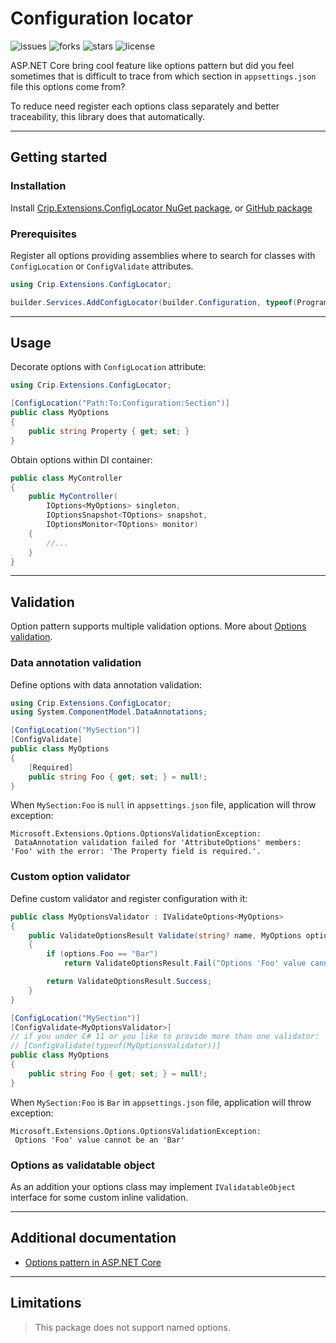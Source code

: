 # Configuration locator

![issues](https://img.shields.io/github/issues/crip-home/Crip.Extensions.ConfigLocator?style=for-the-badge&logo=appveyor)
![forks](https://img.shields.io/github/forks/crip-home/Crip.Extensions.ConfigLocator?style=for-the-badge&logo=appveyor)
![stars](https://img.shields.io/github/stars/crip-home/Crip.Extensions.ConfigLocator?style=for-the-badge&logo=appveyor)
![license](https://img.shields.io/github/license/crip-home/Crip.Extensions.ConfigLocator?style=for-the-badge&logo=appveyor)

ASP.NET Core bring cool feature like options pattern but did you feel sometimes that is difficult to trace from which
section in `appsettings.json` file this options come from?

To reduce need register each options class separately and better traceability, this library does that automatically.

---

## Getting started

### Installation

Install [Crip.Extensions.ConfigLocator NuGet package](https://www.nuget.org/packages/Crip.Extensions.ConfigLocator),
or [GitHub package](https://github.com/orgs/crip-home/packages?repo_name=Crip.Extensions.ConfigLocator)

### Prerequisites

Register all options providing assemblies where to search for classes with `ConfigLocation` or `ConfigValidate`
attributes.

```csharp
using Crip.Extensions.ConfigLocator;

builder.Services.AddConfigLocator(builder.Configuration, typeof(Program).Assembly);
```

---

## Usage

Decorate options with `ConfigLocation` attribute:

```csharp
using Crip.Extensions.ConfigLocator;

[ConfigLocation("Path:To:Configuration:Section")]
public class MyOptions
{
    public string Property { get; set; }
}
```

Obtain options within DI container:

```csharp
public class MyController
{
    public MyController(
        IOptions<MyOptions> singleton,
        IOptionsSnapshot<TOptions> snapshot,
        IOptionsMonitor<TOptions> monitor)
    {
        //...
    }
}
```

---

## Validation

Option pattern supports multiple validation options. More about
[Options validation](https://learn.microsoft.com/en-us/aspnet/core/fundamentals/configuration/options#options-validation).

### Data annotation validation

Define options with data annotation validation:

```csharp
using Crip.Extensions.ConfigLocator;
using System.ComponentModel.DataAnnotations;

[ConfigLocation("MySection")]
[ConfigValidate]
public class MyOptions
{
    [Required]
    public string Foo { get; set; } = null!;
}
```

When `MySection:Foo` is `null` in `appsettings.json` file, application will throw exception:

```text
Microsoft.Extensions.Options.OptionsValidationException:
 DataAnnotation validation failed for 'AttributeOptions' members: 'Foo' with the error: 'The Property field is required.'.
```

### Custom option validator

Define custom validator and register configuration with it:

```csharp
public class MyOptionsValidator : IValidateOptions<MyOptions>
{
    public ValidateOptionsResult Validate(string? name, MyOptions options)
    {
        if (options.Foo == "Bar")
            return ValidateOptionsResult.Fail("Options 'Foo' value cannot be an 'Bar'");

        return ValidateOptionsResult.Success;
    }
}

[ConfigLocation("MySection")]
[ConfigValidate<MyOptionsValidator>]
// if you under C# 11 or you like to provide more than one validator:
// [ConfigValidate(typeof(MyOptionsValidator))]
public class MyOptions
{
    public string Foo { get; set; } = null!;
}
```

When `MySection:Foo` is `Bar` in `appsettings.json` file, application will throw exception:

```text
Microsoft.Extensions.Options.OptionsValidationException:
 Options 'Foo' value cannot be an 'Bar'
```

### Options as validatable object

As an addition your options class may implement `IValidatableObject` interface for some custom inline validation.

---

## Additional documentation

- [Options pattern in ASP.NET Core](https://learn.microsoft.com/en-us/aspnet/core/fundamentals/configuration/options)

---

## Limitations

> This package does not support named options.
